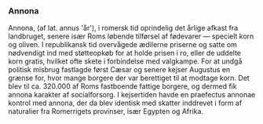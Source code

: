 ### Annona


Annona, (af lat. annus 'år'), i romersk tid oprindelig det årlige afkast fra landbruget, senere især Roms løbende tilførsel af fødevarer — specielt korn og oliven. I republikansk tid overvågede ædilerne priserne og satte om nødvendigt ind med støtteopkøb for at holde prisen i ro, eller de uddelte korn gratis, hvilket ofte skete i forbindelse med valgkampe. For at undgå politisk misbrug fastlagde først Cæsar og senere kejser Augustus en grænse for, hvor mange borgere der var berettiget til at modtage korn. Det blev til ca. 320.000 af Roms fastboende fattige borgere, og dermed fik annona karakter af socialforsorg. I kejsertiden havde en praefectus annonae kontrol med annona, der da blev identisk med skatter inddrevet i form af naturalier fra Romerrigets provinser, især Egypten og Afrika.